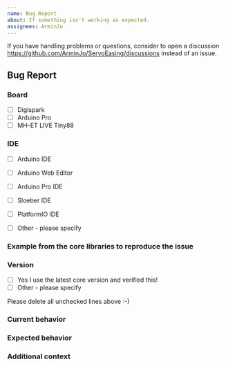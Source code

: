 ```yaml
---
name: Bug Report
about: If something isn't working as expected.
assignees: ArminJo
---
```


If you have handling problems or questions, consider to open a discussion https://github.com/ArminJo/ServoEasing/discussions instead of an issue.

## Bug Report

### Board
* [ ] Digispark
* [ ] Arduino Pro
* [ ] MH-ET LIVE Tiny88

### IDE
* [ ] Arduino IDE
* [ ] Arduino Web Editor
* [ ] Arduino Pro IDE
* [ ] Sloeber IDE
* [ ] PlatformIO IDE
* [ ] Other - please specify


### Example from the core libraries to reproduce the issue


### Version
* [ ] Yes I use the latest core version  and verified this!
* [ ] Other - please specify

Please delete all unchecked lines above :-)

### Current behavior
<!-- Paste the code or repository link, if applicable. -->

<!-- Add a the serial output which indicates the error happened. -->

<!-- Add a clear and concise description of the behavior. -->

### Expected behavior
<!-- Add a clear and concise description of what you expected to happen. -->

### Additional context
<!-- (Optional) Add any other context about the problem here. -->